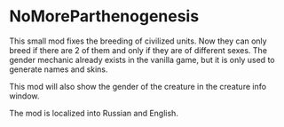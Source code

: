 # NoMoreParthenogenesis
This small mod fixes the breeding of civilized units. Now they can only breed if there are 2 of them and only if they are of different sexes. The gender mechanic already exists in the vanilla game, but it is only used to generate names and skins. 

This mod will also show the gender of the creature in the creature info window.

The mod is localized into Russian and English.
